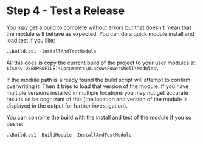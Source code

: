 # Step 4 - Test a Release
You may get a build to complete without errors but that doesn't mean that the module will behave as expected. You can do a quick module install and load test if you like:

`.\Build.ps1 -InstallAndTestModule`

All this does is copy the current build of the project to your user modules at:
`$($env:USERPROFILE)\Documents\WindowsPowerShell\Modules\`

If the module path is already found the build script will attempt to confirm overwriting it. Then it tries to load that version of the module. If you have multiple versions installed in multiple locations you may not get accurate results so be cognizant of this (the location and version of the module is displayed in the output for further investigation).

You can combine the build with the install and test of the module if you so desire:

`.\Build.ps1 -BuildModule -InstallAndTestModule`
